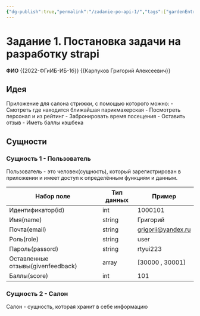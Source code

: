 ```yaml
---
{"dg-publish":true,"permalink":"/zadanie-po-api-1/","tags":["gardenEntry"]}
---
```


# Задание 1. Постановка задачи на разработку strapi

**ФИО** {{2022-ФГиИБ-ИБ-1б}} {{Карпуков Григорий Алексеевич}}

## Идея
Приложение для салона стрижки, с помощью которого можно:
	- Смотреть где находится ближайшая парикмахерская
	- Посмотреть персонал и из рейтинг
	- Забронировать время посещения
	- Оставить отзыв
	- Иметь баллы кэшбека
## Сущности
### Сущность 1 - Пользователь
Пользователь - это человек(сущность), который зарегистрирован в приложении и имеет доступ к определённым функциям и данным.

| Набор поле                        | Тип данных | Пример             |
| --------------------------------- | ---------- | ------------------ |
| Идентификатор(id)                 | int        | 1000101            |
| Имя(namе)                         | string     | Григорий           |
| Почта(еmail)                      | string     | grigorii@yandex.ru |
| Роль(rolе)                        | string     | usеr               |
| Пароль(passord)                   | string     | rtyui223           |
| Оставленные отзывы(givеnfееdback) | array      | [30000 , 30001]    |
| Баллы(scorе)                      | int        | 101                |
### Cyщность 2 - Салон
Салон - сyщность, которая хранит в себе информацию